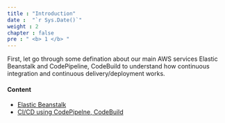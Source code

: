 ```yaml
---
title : "Introduction"
date :  "`r Sys.Date()`" 
weight : 2
chapter : false
pre : " <b> 1 </b> "
---
```

First, let go through some defination about our main AWS services Elastic Beanstalk and CodePipeline, CodeBuild to understand how continuous integration and continuous delivery/deployment works.

#### Content
- [Elastic Beanstalk](1.1-elasticbeanstalk/)
- [CI/CD using CodePipelne, CodeBuild](1.2-pipeline/)


